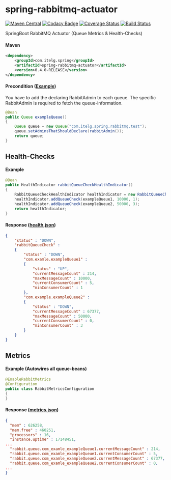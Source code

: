spring-rabbitmq-actuator
============

[![Maven Central](https://maven-badges.herokuapp.com/maven-central/com.itelg.spring/spring-rabbitmq-actuator/badge.svg)](https://maven-badges.herokuapp.com/maven-central/com.itelg.spring/spring-rabbitmq-actuator)
[![Codacy Badge](https://api.codacy.com/project/badge/grade/ab6ef73712914dabac91965fe49eb297)](https://www.codacy.com/app/eggers-julian/spring-rabbitmq-actuator)
[![Coverage Status](https://coveralls.io/repos/julian-eggers/spring-rabbitmq-actuator/badge.svg?branch=master&service=github)](https://coveralls.io/github/julian-eggers/spring-rabbitmq-actuator?branch=master)
[![Build Status](https://travis-ci.org/julian-eggers/spring-rabbitmq-actuator.svg?branch=master)](https://travis-ci.org/julian-eggers/spring-rabbitmq-actuator)

SpringBoot RabbitMQ Actuator (Queue Metrics & Health-Checks)

#### Maven
```xml
<dependency>
	<groupId>com.itelg.spring</groupId>
	<artifactId>spring-rabbitmq-actuator</artifactId>
	<version>0.4.0-RELEASE</version>
</dependency>
```

#### Precondition ([Example](https://github.com/julian-eggers/spring-rabbitmq-dlx-example/blob/master/src/main/java/com/itelg/spring/rabbitmq/example/configuration/RabbitConfiguration.java#L98))
You have to add the declaring RabbitAdmin to each queue.
The specific RabbitAdmin is required to fetch the queue-information.
```java
@Bean
public Queue exampleQueue()
{
	Queue queue = new Queue("com.itelg.spring.rabbitmq.test");
	queue.setAdminsThatShouldDeclare(rabbitAdmin());
	return queue;
}
```


## Health-Checks

#### Example
```java
@Bean
public HealthIndicator rabbitQueueCheckHealthIndicator()
{
	RabbitQueueCheckHealthIndicator healthIndicator = new RabbitQueueCheckHealthIndicator();
	healthIndicator.addQueueCheck(exampleQueue1, 10000, 1);
	healthIndicator.addQueueCheck(exampleQueue2, 50000, 3);
	return healthIndicator;
}
```

#### Response ([health.json](http://docs.spring.io/spring-boot/docs/current/reference/html/production-ready-endpoints.html#production-ready-health))
```json
{
	"status" : "DOWN",
	"rabbitQueueCheck" : 
	{
		"status" : "DOWN",
		"com.examle.exampleQueue1" : 
		{
			"status" : "UP",
			"currentMessageCount" : 214,
			"maxMessageCount" : 10000,
			"currentConsumerCount" : 5,
			"minConsumerCount" : 1
		},
		"com.example.exampleQueue2" : 
		{
			"status" : "DOWN",
			"currentMessageCount" : 67377,
			"maxMessageCount" : 50000,
			"currentConsumerCount" : 0,
			"minConsumerCount" : 3
		}
	}
}
```


## Metrics

#### Example (Autowires all queue-beans)
```java
@EnableRabbitMetrics
@Configuration
public class RabbitMetricsConfiguration
{ 
}
```

#### Response ([metrics.json](http://docs.spring.io/spring-boot/docs/current/reference/html/production-ready-metrics.html))
```json
{
  "mem" : 626258,
  "mem.free" : 460251,
  "processors" : 16,
  "instance.uptime" : 17148451,
...
  "rabbit.queue.com_examle_exampleQueue1.currentMessageCount" : 214,
  "rabbit.queue.com_examle_exampleQueue1.currentConsumerCount" : 5,
  "rabbit.queue.com_examle_exampleQueue2.currentMessageCount" : 67377,
  "rabbit.queue.com_examle_exampleQueue2.currentConsumerCount" : 0,
...
} 
```
